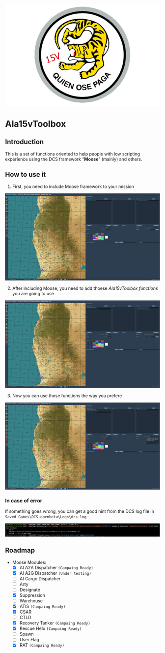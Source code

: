 ![Ala15vLogo](https://github.com/alexsm32/Ala15vToolbox/blob/documentation/img/LogoALA15V.png)
# Ala15vToolbox
## Introduction
This is a set of functions oriented to help people with low scripting experience using the DCS framework "**Moose**" (mainly) and others.
## How to use it
1. First, you need to include Moose framework to your mission

![Moose](https://github.com/alexsm32/Ala15vToolbox/blob/documentation/img/SetMoose.png)

2. After including Moose, you need to add thoese *Ala15vToolbox functions* you are going to use

![Ala15vToolbox](https://github.com/alexsm32/Ala15vToolbox/blob/documentation/img/SetAla15vToolbox.png)

3. Now you can use those functions the way you prefere

![UseIt](https://github.com/alexsm32/Ala15vToolbox/blob/documentation/img/UseAla15vToolbox.png)

### In case of error
If something goes wrong, you can get a good hint from the DCS log file in `Saved Games\DCS.openbeta\Logs\dcs.log`

![Error](https://github.com/alexsm32/Ala15vToolbox/blob/documentation/img/ErrorShowCase.png)

## Roadmap
- Moose Modules:
    - [x] AI A2A Dispatcher `(Campaing Ready)`
    - [x] AI A2G Dispatcher `(Under testing)`
    - [ ] AI Cargo Dispatcher
    - [ ] Arty
    - [ ] Designate
    - [x] Suppression
    - [ ] Warehouse
    - [x] ATIS `(Campaing Ready)`
    - [x] CSAR
    - [ ] CTLD
    - [x] Recovery Tanker `(Campaing Ready)`
    - [x] Rescue Helo `(Campaing Ready)`
    - [ ] Spawn
    - [ ] User Flag
    - [x] RAT `(Campaing Ready)`

